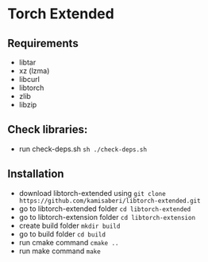 # Torch Extended
## Requirements
- libtar
- xz (lzma)
- libcurl
- libtorch
- zlib
- libzip
## Check libraries:
- run check-deps.sh `sh ./check-deps.sh`
## Installation
- download libtorch-extended using `git clone https://github.com/kamisaberi/libtorch-extended.git`
- go to libtorch-extended folder `cd libtorch-extended`
- go to libtorch-extension folder `cd libtorch-extension`
- create build folder `mkdir build`
- go to build folder `cd build`
- run cmake command `cmake ..`
- run make command `make`



